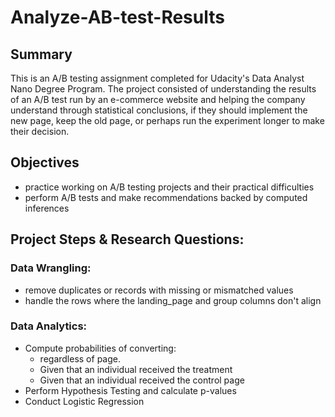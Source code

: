 # Analyze-AB-test-Results

## Summary
This is an A/B testing assignment completed for Udacity's Data Analyst Nano Degree Program. The project consisted of understanding the results of an A/B test run by an e-commerce website and helping the company understand through statistical conclusions, if they should implement the new page, keep the old page, or perhaps run the experiment longer to make their decision.

## Objectives
- practice working on A/B testing projects and their practical difficulties
- perform A/B tests and make recommendations backed by computed inferences

## Project Steps & Research Questions:
### Data Wrangling:
- remove duplicates or records with missing or mismatched values
- handle the rows where the landing_page and group columns don't align

### Data Analytics:
- Compute probabilities of converting:
  - regardless of page.
  - Given that an individual received the treatment
  - Given that an individual received the control page
- Perform Hypothesis Testing and calculate p-values
- Conduct Logistic Regression 
